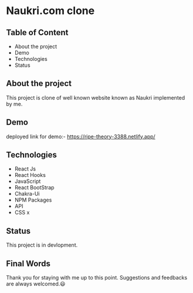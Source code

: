 # Naukri.com clone


## Table of Content

- About the project
- Demo
- Technologies
- Status


## About the project

This project is clone of well known website known as Naukri implemented by me. 



## Demo

deployed link for demo:- https://ripe-theory-3388.netlify.app/


## Technologies

- React Js
- React Hooks
- JavaScript
- React BootStrap
- Chakra-Ui
- NPM Packages
- API
- CSS
x
## Status

This project is in devlopment.

## Final Words

Thank you for staying with me up to this point. Suggestions and feedbacks are always welcomed.😃
